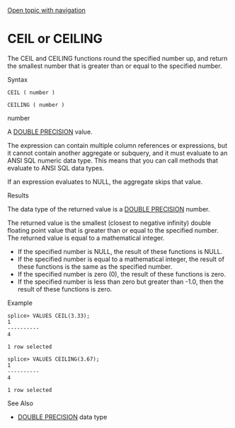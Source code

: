 [Open topic with navigation](../../../index.html#Shared/SQLReference/BuiltInFcns/Ceil.html)

<a href="" id="BuiltInFcns.Ceil"></a>[]()CEIL or []()CEILING
============================================================

The <span class="CodeFont">CEIL</span> and <span class="CodeFont">CEILING</span> functions round the specified number up, and return the smallest number that is greater than or equal to the specified number.

Syntax

``` FcnSyntax
CEIL ( number )
```

``` FcnSyntax
CEILING ( number )
```

number

A [<span class="CodeFont">DOUBLE PRECISION</span>](../DataTypes/DoublePrecision.html) value.

The expression can contain multiple column references or expressions, but it cannot contain another aggregate or subquery, and it must evaluate to an ANSI SQL numeric data type. This means that you can call methods that evaluate to ANSI SQL data types.

If an expression evaluates to <span class="CodeFont">NULL</span>, the aggregate skips that value.

Results

The data type of the returned value is a [<span class="CodeFont">DOUBLE PRECISION</span>](../DataTypes/DoublePrecision.html) number.

The returned value is the smallest (closest to negative infinity) double floating point value that is greater than or equal to the specified number. The returned value is equal to a mathematical integer.

-   If the specified number is <span class="CodeFont">NULL</span>, the result of these functions is <span class="CodeFont">NULL</span>.
-   If the specified number is equal to a mathematical integer, the result of these functions is the same as the specified number.
-   If the specified number is zero (0), the result of these functions is zero.
-   If the specified number is less than zero but greater than -1.0, then the result of these functions is zero.

Example

``` Example
splice> VALUES CEIL(3.33);
1
----------
4

1 row selected

splice> VALUES CEILING(3.67);
1
----------
4

1 row selected
```

See Also

-   [<span class="CodeFont">DOUBLE PRECISION</span>](../DataTypes/DoublePrecision.html) data type

 


